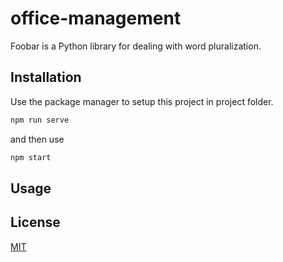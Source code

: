 # office-management


Foobar is a Python library for dealing with word pluralization.

## Installation

Use the package manager to setup this project in project folder.

```bash
npm run serve
```
and then use 


```bash
npm start
```
## Usage



## License
[MIT](https://choosealicense.com/licenses/mit/)
